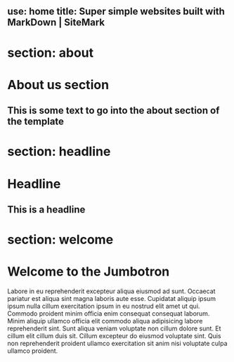 use: home
title: Super simple websites built with MarkDown | SiteMark
---
section: about
===
# About us section
This is some text to go into the about section of the template
---
section: headline
===
# Headline
This is a headline
---
section: welcome
===
# Welcome to the Jumbotron
Labore in eu reprehenderit excepteur aliqua eiusmod ad sunt. Occaecat pariatur est aliqua sint magna laboris aute esse. Cupidatat aliquip ipsum ipsum nulla cillum exercitation ipsum in eu nostrud elit amet ut qui. Commodo proident minim officia enim consequat consequat laborum. Minim aliquip ullamco officia elit commodo aliqua adipisicing labore reprehenderit sint. Sunt aliqua veniam voluptate non cillum dolore sunt. Et cillum elit cillum duis sit. Cillum excepteur do eiusmod voluptate sint. Quis non reprehenderit proident ullamco exercitation sit anim nisi voluptate culpa ullamco proident.
